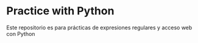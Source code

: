 # Practice with Python
Este repositorio es para prácticas de expresiones regulares y acceso web con Python
